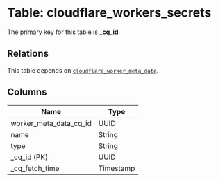 # Table: cloudflare_workers_secrets


The primary key for this table is **_cq_id**.

## Relations
This table depends on [`cloudflare_worker_meta_data`](cloudflare_worker_meta_data.md).

## Columns
| Name          | Type          |
| ------------- | ------------- |
|worker_meta_data_cq_id|UUID|
|name|String|
|type|String|
|_cq_id (PK)|UUID|
|_cq_fetch_time|Timestamp|